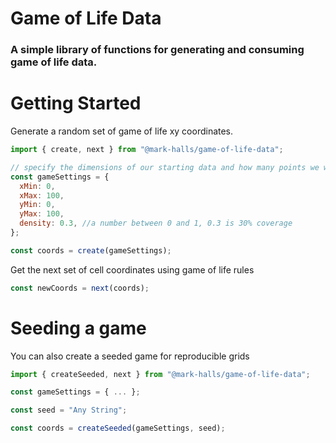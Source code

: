 # Game of Life Data

### A simple library of functions for generating and consuming game of life data.

# Getting Started

Generate a random set of game of life xy coordinates.

```js
import { create, next } from "@mark-halls/game-of-life-data";

// specify the dimensions of our starting data and how many points we want
const gameSettings = {
  xMin: 0,
  xMax: 100,
  yMin: 0,
  yMax: 100,
  density: 0.3, //a number between 0 and 1, 0.3 is 30% coverage
};

const coords = create(gameSettings);
```

Get the next set of cell coordinates using game of life rules

```js
const newCoords = next(coords);
```

# Seeding a game

You can also create a seeded game for reproducible grids

```js
import { createSeeded, next } from "@mark-halls/game-of-life-data";

const gameSettings = { ... };

const seed = "Any String";

const coords = createSeeded(gameSettings, seed);
```
